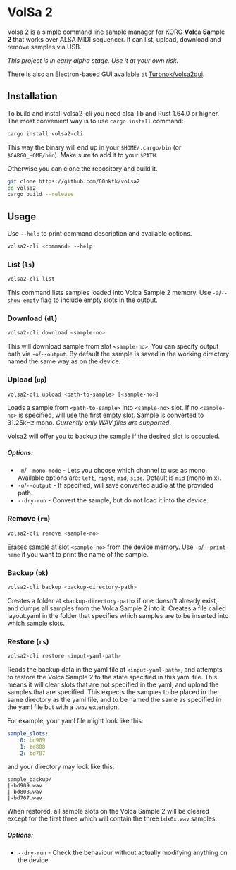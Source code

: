 # VolSa 2

Volsa 2 is a simple command line sample manager for KORG **Vol**ca **Sa**mple **2** that works over ALSA MIDI sequencer. It can list, upload, download and remove samples via USB.

*This project is in early alpha stage. Use it at your own risk.*

There is also an Electron-based GUI available at [Turbnok/volsa2gui](https://github.com/Turbnok/volsa2gui).

## Installation

To build and install volsa2-cli you need alsa-lib and Rust 1.64.0 or higher. The most convenient
way is to use `cargo install` command:
```sh
cargo install volsa2-cli
```
This way the binary will end up in your `$HOME/.cargo/bin` (or `$CARGO_HOME/bin`). Make sure to add it to your `$PATH`.

Otherwise you can clone the repository and build it.
```sh
git clone https://github.com/00nktk/volsa2
cd volsa2
cargo build --release
```

## Usage
Use `--help` to print command description and available options.
```sh
volsa2-cli <command> --help
```

### List (`ls`)

```sh
volsa2-cli list
```
This command lists samples loaded into Volca Sample 2 memory. Use `-a`/`--show-empty` flag to include empty slots in the output.

### Download (`dl`)

```sh
volsa2-cli download <sample-no>
```
This will download sample from slot `<sample-no>`. You can specify output path via `-o`/`--output`. By default the sample is saved in the working directory named the same way as on the device.

### Upload (`up`)

```sh
volsa2-cli upload <path-to-sample> [<sample-no>]
```
Loads a sample from `<path-to-sample>` into `<sample-no>` slot. If no `<sample-no>` is specified, will use the first empty slot. Sample is converted to 31.25kHz mono. *Currently only WAV files are supported*.

Volsa2 will offer you to backup the sample if the desired slot is occupied.
##### Options:
- `-m`/`--mono-mode` - Lets you choose which channel to use as mono. Available options are: `left`, `right`, `mid`, `side`. Default is `mid` (mono mix).
- `-o`/`--output` - If specified, will save converted audio at the provided path. 
- `--dry-run` - Convert the sample, but do not load it into the device.

### Remove (`rm`)
```sh
volsa2-cli remove <sample-no>
```
Erases sample at slot `<sample-no>` from the device memory. Use `-p`/`--print-name` if you want to print the name of the sample.

### Backup (`bk`)
```sh 
volsa2-cli backup <backup-directory-path>
```
Creates a folder at `<backup-directory-path>` if one doesn't already exist, and dumps all samples from the Volca Sample 2 into it. Creates a file called layout.yaml in the folder that specifies which samples are to be inserted into which sample slots.

### Restore (`rs`)
```sh 
volsa2-cli restore <input-yaml-path>
```
Reads the backup data in the yaml file at `<input-yaml-path>`, and attempts to restore the Volca Sample 2 to the state specified in this yaml file. This means it will clear slots that are not specified in the yaml, and upload the samples that are specified. This expects the samples to be placed in the same directory as the yaml file, and to be named the same as specified in the yaml file but with a `.wav` extension.

For example, your yaml file might look like this:
```yaml
sample_slots:
    0: bd909
    1: bd808
    2: bd707
```
and your directory may look like this:
```
sample_backup/
|-bd909.wav
|-bd808.wav 
|-bd707.wav
```
When restored, all sample slots on the Volca Sample 2 will be cleared except for the first three which will contain the three `bdx0x.wav` samples.

##### Options:
- `--dry-run` - Check the behaviour without actually modifying anything on the device
